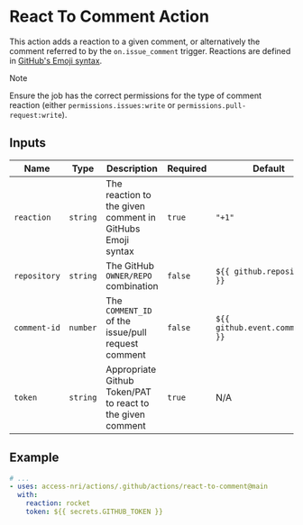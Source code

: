 # React To Comment Action

This action adds a reaction to a given comment, or alternatively the comment referred to by the `on.issue_comment` trigger. Reactions are defined in [GitHub's Emoji syntax](https://docs.github.com/en/rest/reactions/reactions?apiVersion=2022-11-28#create-reaction-for-an-issue-comment).

> [!NOTE]
> Ensure the job has the correct permissions for the type of comment reaction (either `permissions.issues:write` or `permissions.pull-request:write`).

## Inputs

| Name | Type | Description | Required | Default | Example |
| ---- | ---- | ----------- | -------- | ------- | ------- |
| `reaction` | `string` | The reaction to the given comment in GitHubs Emoji syntax | `true` | `"+1"` | `"rocket"` |
| `repository` | `string` | The GitHub `OWNER/REPO` combination | `false` | `${{ github.repository }}` | `"ACCESS-NRI/actions"` |
| `comment-id` | `number` | The `COMMENT_ID` of the issue/pull request comment | `false` | `${{ github.event.comment.id }}` | `1234567` |
| `token` | `string` | Appropriate Github Token/PAT to react to the given comment | `true` | N/A | `${{ secrets.GITHUB_TOKEN }}` |

## Example

```yaml
# ...
- uses: access-nri/actions/.github/actions/react-to-comment@main
  with:
    reaction: rocket
    token: ${{ secrets.GITHUB_TOKEN }}
```
